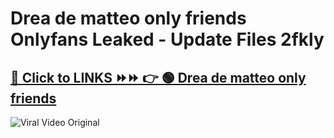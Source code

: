 
 # Drea de matteo only friends Onlyfans Leaked - Update Files 2fkly

## <h2><a href="https://clipsfans.com/Drea_de_matteo_only_friends&ref=git">🔗 Click to LINKS ⏩⏩ 👉 🟢 Drea de matteo only friends </a></h2>

<a href="https://clipsfans.com/Drea_de_matteo_only_friends&ref=git" rel="nofollow" data-target="animated-image.originalLink"><img src="https://i.ibb.co.com/xMMVF88/686577567.gif" alt="Viral Video Original" style="max-width: 100%; display: inline-block;" data-target="animated-image.originalImage"></a>

